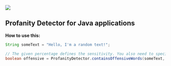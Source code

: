 [![](https://jitpack.io/v/Uroria/ProfanityDetector.svg)](https://jitpack.io/#Uroria/ProfanityDetector)

## Profanity Detector for Java applications

**How to use this:**

```java
String someText = "Hello, I'm a random text!";

// The given percentage defines the sensitivity. You also need to specify the offensive words for the check
boolean offensive = ProfanityDetector.containsOffensiveWords(someText, percentage, offensivewords);
```